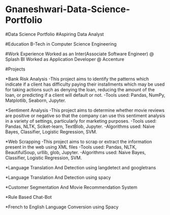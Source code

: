 # Gnaneshwari-Data-Science-Portfolio
#Data Science Portfolio
#Aspiring Data Analyst

#Education
B-Tech in Computer Science Engineering

#Work Experience
 Worked as an Inter(Associate Software Engineer) @ Splash BI
 Worked as Application Developer @ Accenture

#Projects

*Bank Risk Analysis 
 -This project aims to identify the patterns which indicate if a client has difficulty paying their installments which may be  used for taking actions such as 
  denying the loan, reducing the amount of the loan, or predicting if a client will default or not. 
 -Tools used: Pandas, NumPy, Matplotlib, Seaborn, Jupyter. 

*Sentiment Analysis 
 -This project aims to determine whether movie reviews are positive or negative so that the company can use this  sentiment analysis in a variety of settings, particularly for marketing purposes. 
 -Tools used: Pandas, NLTK, Sciket-learn, TextBlob, Jupyter. 
 -Algorithms used: Naive Bayes, Classifier, Logistic Regression, SVM. 
 
*Web Scrapping
 -This project aims to scrap or extract the information present in the web using XML files
 -Tools used: Pandas, NLTK, BeautifulSoup, urllib, glob, Jupyter. 
 -Algorithms used: Naive Bayes, Classifier, Logistic Regression, SVM. 
 
*Language Translation And Detection using langdetect and googletrans

*Language Translation And Detection using spacy

*Customer Segmentation And Movie Recommendation System

*Rule Based Chat-Bot

*French to English Language Conversion using Spacy
